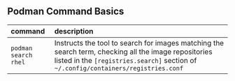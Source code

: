 ## Podman Command Basics

| command | description |
| :------ | :---------- |
| `podman search rhel` | Instructs the tool to search for images matching the search term, checking all the image repositories listed in the `[registries.search]` section of `~/.config/containers/registries.conf`

